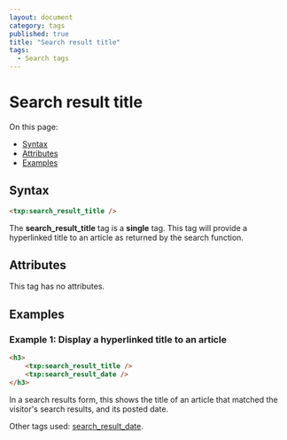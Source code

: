```yaml
---
layout: document
category: tags
published: true
title: "Search result title"
tags:
  - Search tags
---
```


# Search result title

On this page:

* [Syntax](#user-content-syntax)
* [Attributes](#user-content-attributes)
* [Examples](#user-content-examples)

## Syntax

```html
<txp:search_result_title />
```

The **search_result_title** tag is a __single__ tag. This tag will provide a hyperlinked title to an article as returned by the search function.

## Attributes

This tag has no attributes.

## Examples

### Example 1: Display a hyperlinked title to an article

```html
<h3>
    <txp:search_result_title />
    <txp:search_result_date />
</h3>
```

In a search results form, this shows the title of an article that matched the visitor's search results, and its posted date.

Other tags used: [search_result_date](search-result-date).

